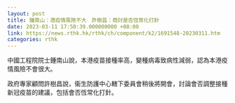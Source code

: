 ```yaml
---
layout: post
title: 鍾南山：港疫情風險不大　許樹昌：商討是否恆常化打針
date: 2023-03-11 17:50:39.000000000 +08:00
link: https://news.rthk.hk/rthk/ch/component/k2/1691548-20230311.htm
categories: rthk
---
```


中國工程院院士鍾南山說，本港疫苗接種率高，變種病毒致病性減弱，認為本港疫情風險不會很大。

政府專家顧問許樹昌說，衞生防護中心轄下委員會稍後將開會，討論會否調整接種新冠疫苗的建議，包括會否恆常化打針。

